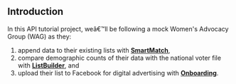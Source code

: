 ## Introduction
In this API tutorial project, weâ€™ll be following a mock Women's Advocacy Group (WAG) as they:

1. append data to their existing lists with [**SmartMatch**](https://docs.targetsmart.com/developers/tsapis/v2/service/smartmatch.html),
2. compare demographic counts of their data with the national voter file with [**ListBuilder**](https://docs.targetsmart.com/developers/tsapis/v2/person/listbuilder.html), and
3. upload their list to Facebook for digital advertising with [**Onboarding**](https://docs.targetsmart.com/developers/tsapis/v2/service/onboarding.html).